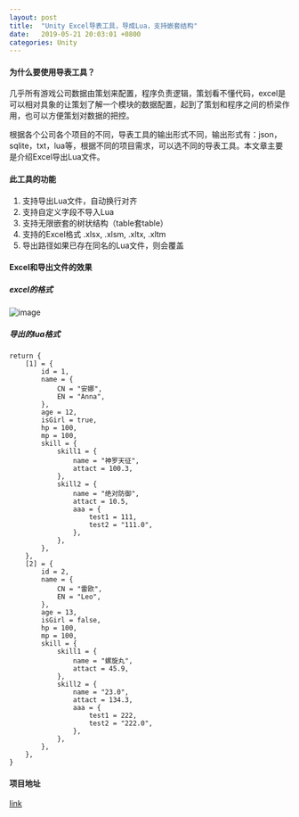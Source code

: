 ```yaml
---
layout: post
title:  "Unity Excel导表工具，导成Lua，支持嵌套结构"
date:   2019-05-21 20:03:01 +0800
categories: Unity
---
```


#### 为什么要使用导表工具？
几乎所有游戏公司数据由策划来配置，程序负责逻辑，策划看不懂代码，excel是可以相对具象的让策划了解一个模块的数据配置，起到了策划和程序之间的桥梁作用，也可以方便策划对数据的把控。

根据各个公司各个项目的不同，导表工具的输出形式不同，输出形式有：json，sqlite，txt，lua等，根据不同的项目需求，可以选不同的导表工具。本文章主要是介绍Excel导出Lua文件。

#### 此工具的功能
1. 支持导出Lua文件，自动换行对齐
2. 支持自定义字段不导入Lua
3. 支持无限嵌套的树状结构（table套table）
4. 支持的Excel格式 .xlsx, .xlsm, .xltx, .xltm
5. 导出路径如果已存在同名的Lua文件，则会覆盖

#### Excel和导出文件的效果
##### excel的格式
![image](~/styles/images/excel2lua/excel2lua.png)

##### 导出的lua格式
```
return {
    [1] = {
        id = 1,
        name = {
            CN = "安娜",
            EN = "Anna",
        },
        age = 12,
        isGirl = true,
        hp = 100,
        mp = 100,
        skill = {
            skill1 = {
                name = "神罗天征",
                attact = 100.3,
            },
            skill2 = {
                name = "绝对防御",
                attact = 10.5,
                aaa = {
                    test1 = 111,
                    test2 = "111.0",
                },
            },
        },
    },
    [2] = {
        id = 2,
        name = {
            CN = "雷欧",
            EN = "Leo",
        },
        age = 13,
        isGirl = false,
        hp = 100,
        mp = 100,
        skill = {
            skill1 = {
                name = "螺旋丸",
                attact = 45.9,
            },
            skill2 = {
                name = "23.0",
                attact = 134.3,
                aaa = {
                    test1 = 222,
                    test2 = "222.0",
                },
            },
        },
    },
}
```

#### 项目地址
[link](https://github.com/yiyuan1130/tools-excel2lua)


